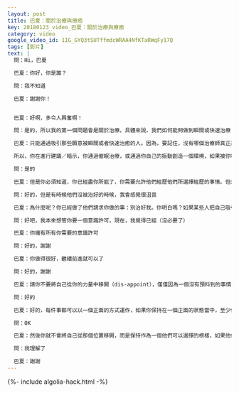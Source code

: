 ```yaml
---
layout: post
title: 巴夏：關於治療與療癒
key: 20180123_video_巴夏：關於治療與療癒
category: video
google_video_id: 1IG_GYQ3tSUTffmdcWRAA4NfKTaRWqFy17Q
tags: [影片]
text: |
  問：Hi，巴夏

  巴夏：你好，你是誰？

  問：我不知道

  巴夏：謝謝你！


  巴夏：好啊，多令人興奮啊！

  問：是的，所以我的第一個問題會是關於治療。具體來說，我們如何能夠做到瞬間或快速治療？

  巴夏：只能通過吸引那些願意被瞬間或者快速治癒的人。因為，要記住，沒有哪個治療師真正進行治療，一個治療師發出一個頻率，或者幫助個體進入到一種狀態中，在那種狀態當中，他們最終願意將他們自己治癒，通過與那個頻率相匹配。

  所以，你在進行建議／暗示，你通過催眠治療，或通過你自己的振動創造一個環境，如果被你吸引的那個人願意匹配那個頻率，願意進入到那個狀態當中，那麼他們就會將他們自己治癒，因為那個狀態代表了他們被治癒了的自我，他們被治癒了的狀態，那就是這麼運作的。有些時候你會吸引一些不願意自己被治癒的人。

  問：是的

  巴夏：但是你必須知道，你已經盡你所能了，你需要允許他們經歷他們所選擇經歷的事情。但是，治療就是這麼運作的，你可以引導他們治癒他們自己

  問：好的，但是有時候他們沒被治好的時候，我會感覺很沮喪

  巴夏：為什麼呢？你已經做了他們請求你做的事：別治好我。你明白嗎？如果某些人把自己吸引到一個療癒師那裡，也許他們吸引自己，為了證明「他們無法被治癒」，因為那是他們認為他們想要證明的事，所以，你幫了他們一個忙，強化了他們所選擇相信的事，所以你已經完成了你的任務了

  問：好吧，我本來想管你要一個意識許可，現在，我覺得已經（沒必要了）

  巴夏：你擁有所有你需要的意識許可

  問：好的，謝謝

  巴夏：你做得很好，繼續前進就可以了

  問：好的，謝謝

  巴夏：請你不要將自己從你的力量中移開（dis-appoint），僅僅因為一個沒有預料到的事情發生了，好嗎？重新擺正（re-appint）你自己，待在你的力量當中，無論結果看起來怎麼樣，它仍然會帶來一些正面的好處，儘管只是顯示一些事情，一些負面的事情，那麼他們也會明白他們不想要（這些負面的事情發生），而這正是需要認識到的一個正面的事情。好嗎？

  問：好的

  巴夏：好的，每件事都可以以一個正面的方式運作，如果你保持在一個正面的狀態當中，至少你會從那件事當中得到益處，即使別人選擇不得到益處，好嗎？

  問：OK

  巴夏：然後你就不會將自己從那個位置移開，而是保持作為一個他們可以選擇的榜樣，如果他們選擇與那個頻率相匹配的話，但是如果你讓自己沮喪，並且不讓自己作為一個榜樣的話，那麼你就沒有給他們任何可以選擇的東西，除了他們已經選擇的那些，因為現在你正在與他們的負面振動相匹配，而不是邀請他們來與你的正面振動相匹配，沮喪的話就會這樣

  問：我理解了

  巴夏：謝謝
---
```


{%- include algolia-hack.html -%}
